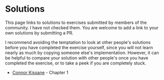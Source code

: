 # Solutions

This page links to solutions to exercises submitted by members of the community. I have not checked them. You are welcome to add a link to your own solutions by submitting a PR.

I recommend avoiding the temptation to look at other people's solutions before you have completed the exercise yourself, since you will not learn nearly as much by copying someone else's implementation. However, it can be helpful to compare your solution with other people's once you have completed the exercise, or to take a peek if you are completely stuck.

- [Connor Kissane](https://github.com/ckkissane/deep_learning_curriculum/tree/master/solutions) - Chapter 1
